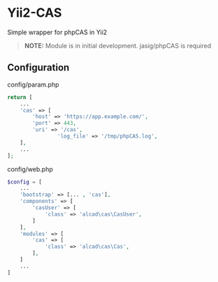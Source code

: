 # Yii2-CAS
Simple wrapper for phpCAS in Yii2

> **NOTE:** Module is in initial development.
 jasig/phpCAS is required

## Configuration

config/param.php
```php
return [
	...
	'cas' => [
		'host' => 'https://app.example.com/',
		'port' => 443,
		'uri' => '/cas',
                'log_file' => '/tmp/phpCAS.log',
	],
	...
];
```

config/web.php
```php
$config = [
	...
	'bootstrap' => [... , 'cas'],
	'components' => [
		'casUser' => [
			'class' => 'alcad\cas\CasUser',
		]
	],
	'modules' => [
		'cas' => [
			'class' => 'alcad\cas\Cas',
		],
	]
	...
]
```

